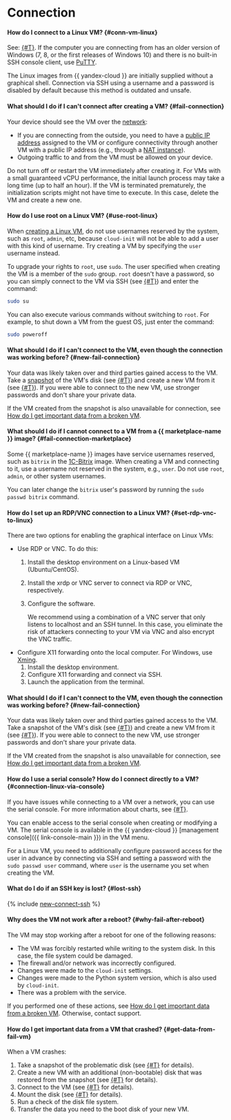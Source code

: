 # Connection


#### How do I connect to a Linux VM? {#conn-vm-linux}

See: [{#T}](../../compute/operations/vm-connect/ssh.md). If the computer you are connecting from has an older version of Windows (7, 8, or the first releases of Windows 10) and there is no built-in SSH console client, use [PuTTY](https://www.putty.org/).

The Linux images from {{ yandex-cloud }} are initially supplied without a graphical shell. Connection via SSH using a username and a password is disabled by default because this method is outdated and unsafe.

#### What should I do if I can't connect after creating a VM? {#fail-connection}

Your device should see the VM over the [network](../../vpc/concepts/network.md#network):
* If you are connecting from the outside, you need to have a [public IP address](../../vpc/concepts/address.md#public-addresses) assigned to the VM or configure connectivity through another VM with a public IP address (e.g., through a [NAT instance](../../tutorials/routing/nat-instance.md)).
* Outgoing traffic to and from the VM must be allowed on your device.

Do not turn off or restart the VM immediately after creating it. For VMs with a small guaranteed vCPU performance, the initial launch process may take a long time (up to half an hour). If the VM is terminated prematurely, the initialization scripts might not have time to execute. In this case, delete the VM and create a new one.

#### How do I use root on a Linux VM? {#use-root-linux}

When [creating a Linux VM](../../compute/operations/vm-create/create-linux-vm.md), do not use usernames reserved by the system, such as `root`, `admin`, etc, because `cloud-init` will not be able to add a user with this kind of username. Try creating a VM by specifying the `user` username instead.

To upgrade your rights to `root`, use `sudo`. The user specified when creating the VM is a member of the `sudo` group. `root` doesn't have a password, so you can simply connect to the VM via SSH (see [{#T}](../../compute/operations/vm-connect/ssh.md)) and enter the command:

```bash
sudo su
```

You can also execute various commands without switching to `root`. For example, to shut down a VM from the guest OS, just enter the command:

```bash
sudo poweroff
```

#### What should I do if I can't connect to the VM, even though the connection was working before? {#new-fail-connection}

Your data was likely taken over and third parties gained access to the VM. Take a [snapshot](../../compute/concepts/snapshot.md) of the VM's disk (see [{#T}](../../compute/operations/disk-control/create-snapshot.md)) and create a new VM from it (see [{#T}](../../compute/operations/vm-create/create-from-snapshots.md)). If you were able to connect to the new VM, use stronger passwords and don't share your private data.

If the VM created from the snapshot is also unavailable for connection, see [How do I get important data from a broken VM](#get-data-from-fail-vm).

#### What should I do if I cannot connect to a VM from a {{ marketplace-name }} image? {#fail-connection-marketplace}

Some {{ marketplace-name }} images have service usernames reserved, such as `bitrix` in the [1C-Bitrix](/marketplace/products/yc/bitrix-1c-centos-7) image. When creating a VM and connecting to it, use a username not reserved in the system, e.g., `user`. Do not use `root`, `admin`, or other system usernames.

You can later change the `bitrix` user's password by running the `sudo passwd bitrix` command.

#### How do I set up an RDP/VNC connection to a Linux VM? {#set-rdp-vnc-to-linux}

There are two options for enabling the graphical interface on Linux VMs:
* Use RDP or VNC. To do this:
   1. Install the desktop environment on a Linux-based VM (Ubuntu/CentOS).
   1. Install the xrdp or VNC server to connect via RDP or VNC, respectively.
   1. Configure the software.

      We recommend using a combination of a VNC server that only listens to localhost and an SSH tunnel. In this case, you eliminate the risk of attackers connecting to your VM via VNC and also encrypt the VNC traffic.
* Configure X11 forwarding onto the local computer. For Windows, use [Xming](https://sourceforge.net/projects/xming/).
   1. Install the desktop environment.
   1. Configure X11 forwarding and connect via SSH.
   1. Launch the application from the terminal.

#### What should I do if I can't connect to the VM, even though the connection was working before? {#new-fail-connection}

Your data was likely taken over and third parties gained access to the VM. Take a snapshot of the VM's disk (see [{#T}](../../compute/operations/disk-control/create-snapshot.md)) and create a new VM from it (see [{#T}](../../compute/operations/vm-create/create-from-snapshots.md)). If you were able to connect to the new VM, use stronger passwords and don't share your private data.

If the VM created from the snapshot is also unavailable for connection, see [How do I get important data from a broken VM](#get-data-from-fail-vm).

#### How do I use a serial console? How do I connect directly to a VM? {#connection-linux-via-console}

If you have issues while connecting to a VM over a network, you can use the serial console. For more information about charts, see [{#T}](../../compute/operations/serial-console/index.md).

You can enable access to the serial console when creating or modifying a VM. The serial console is available in the {{ yandex-cloud }} [management console]({{ link-console-main }}) in the VM menu.

For a Linux VM, you need to additionally configure password access for the user in advance by connecting via SSH and setting a password with the `sudo passwd user` command, where `user` is the username you set when creating the VM.

#### What do I do if an SSH key is lost? {#lost-ssh}

{% include [new-connect-ssh](new-connect-ssh.md) %}

#### Why does the VM not work after a reboot? {#why-fail-after-reboot}

The VM may stop working after a reboot for one of the following reasons:
* The VM was forcibly restarted while writing to the system disk. In this case, the file system could be damaged.
* The firewall and/or network was incorrectly configured.
* Changes were made to the `cloud-init` settings.
* Changes were made to the Python system version, which is also used by `cloud-init`.
* There was a problem with the service.

If you performed one of these actions, see [How do I get important data from a broken VM](#get-data-from-fail-vm). Otherwise, contact support.

#### How do I get important data from a VM that crashed? {#get-data-from-fail-vm}

When a VM crashes:
1. Take a snapshot of the problematic disk (see [{#T}](../../compute/operations/disk-control/create-snapshot.md) for details).
1. Create a new VM with an additional (non-bootable) disk that was restored from the snapshot (see [{#T}](../../compute/operations/vm-create/create-from-snapshots.md) for details).
1. Connect to the VM (see [{#T}](../../compute/operations/index.md#vm-use) for details).
1. Mount the disk (see [{#T}](../../compute/operations/vm-control/vm-attach-disk.md#mount-disk-and-fix-uuid) for details).
1. Run a check of the disk file system.
1. Transfer the data you need to the boot disk of your new VM.